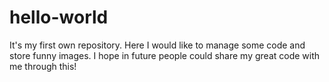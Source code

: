 # hello-world
It's my first own repository. Here I would like to manage some code and store funny images.
I hope in future people could share my great code with me through this!
